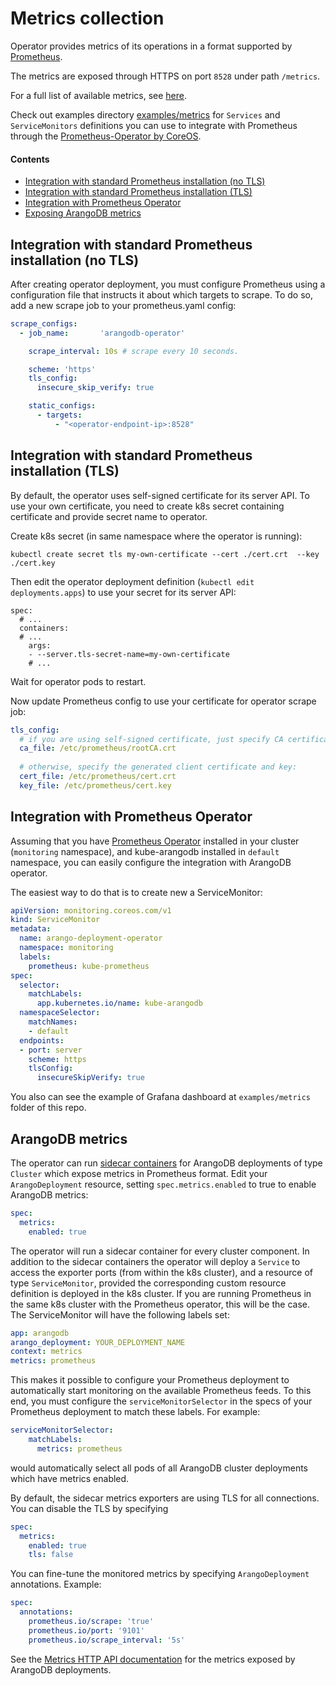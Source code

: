 # Metrics collection

Operator provides metrics of its operations in a format supported by [Prometheus](https://prometheus.io/).

The metrics are exposed through HTTPS on port `8528` under path `/metrics`.

For a full list of available metrics, see [here](generated/metrics/README.md).

Check out examples directory [examples/metrics](https://github.com/arangodb/kube-arangodb/tree/master/examples/metrics)
for `Services` and `ServiceMonitors` definitions you can use to integrate
with Prometheus through the [Prometheus-Operator by CoreOS](https://github.com/coreos/prometheus-operator).


#### Contents
- [Integration with standard Prometheus installation (no TLS)](#Integration-with-standard-Prometheus-installation-no-TLS)
- [Integration with standard Prometheus installation (TLS)](#Integration-with-standard-Prometheus-installation-TLS)
- [Integration with Prometheus Operator](#Integration-with-Prometheus-Operator)
- [Exposing ArangoDB metrics](#ArangoDB-metrics)


## Integration with standard Prometheus installation (no TLS)

After creating operator deployment, you must configure Prometheus using a configuration file that instructs it
about which targets to scrape.
To do so, add a new scrape job to your prometheus.yaml config:
```yaml
scrape_configs:
  - job_name:       'arangodb-operator'

    scrape_interval: 10s # scrape every 10 seconds.

    scheme: 'https'
    tls_config:
      insecure_skip_verify: true

    static_configs:
      - targets:
          - "<operator-endpoint-ip>:8528"
```

## Integration with standard Prometheus installation (TLS)

By default, the operator uses self-signed certificate for its server API.
To use your own certificate, you need to create k8s secret containing certificate and provide secret name to operator.

Create k8s secret (in same namespace where the operator is running):
```shell
kubectl create secret tls my-own-certificate --cert ./cert.crt  --key ./cert.key
```
Then edit the operator deployment definition (`kubectl edit deployments.apps`) to use your secret for its server API:
```
spec:
  # ...
  containers:
  # ...
    args:
    - --server.tls-secret-name=my-own-certificate
    # ...
```
Wait for operator pods to restart.

Now update Prometheus config to use your certificate for operator scrape job:
```yaml
tls_config:
  # if you are using self-signed certificate, just specify CA certificate:
  ca_file: /etc/prometheus/rootCA.crt
  
  # otherwise, specify the generated client certificate and key:
  cert_file: /etc/prometheus/cert.crt
  key_file: /etc/prometheus/cert.key
```

## Integration with Prometheus Operator

Assuming that you have [Prometheus Operator](https://prometheus-operator.dev/) installed in your cluster (`monitoring` namespace),
and kube-arangodb installed in `default` namespace, you can easily configure the integration with ArangoDB operator.

The easiest way to do that is to create new a ServiceMonitor:
```yaml
apiVersion: monitoring.coreos.com/v1
kind: ServiceMonitor
metadata:
  name: arango-deployment-operator
  namespace: monitoring
  labels:
    prometheus: kube-prometheus
spec:
  selector:
    matchLabels:
      app.kubernetes.io/name: kube-arangodb
  namespaceSelector:
    matchNames:
    - default
  endpoints:
  - port: server
    scheme: https
    tlsConfig:
      insecureSkipVerify: true
```

You also can see the example of Grafana dashboard at `examples/metrics` folder of this repo.


## ArangoDB metrics

The operator can run [sidecar containers](./design/exporter.md) for ArangoDB deployments of type `Cluster` which expose metrics in Prometheus format.
Edit your `ArangoDeployment` resource, setting `spec.metrics.enabled` to true to enable ArangoDB metrics:
```yaml
spec:
  metrics:
    enabled: true
```

The operator will run a sidecar container for every cluster component.
In addition to the sidecar containers the operator will deploy a `Service` to access the exporter ports (from within the k8s cluster),
and a resource of type `ServiceMonitor`, provided the corresponding custom resource definition is deployed in the k8s cluster.
If you are running Prometheus in the same k8s cluster with the Prometheus operator, this will be the case.
The ServiceMonitor will have the following labels set:
```yaml
app: arangodb
arango_deployment: YOUR_DEPLOYMENT_NAME
context: metrics
metrics: prometheus
```
This makes it possible to configure your Prometheus deployment to automatically start monitoring on the available Prometheus feeds.
To this end, you must configure the `serviceMonitorSelector` in the specs of your Prometheus deployment to match these labels. For example:
```yaml
serviceMonitorSelector:
    matchLabels:
      metrics: prometheus
```
would automatically select all pods of all ArangoDB cluster deployments which have metrics enabled.

By default, the sidecar metrics exporters are using TLS for all connections. You can disable the TLS by specifying
```yaml
spec:
  metrics:
    enabled: true
    tls: false
```

You can fine-tune the monitored metrics by specifying `ArangoDeployment` annotations. Example:
```yaml
spec:
  annotations:
    prometheus.io/scrape: 'true'
    prometheus.io/port: '9101'
    prometheus.io/scrape_interval: '5s'
```

See the [Metrics HTTP API documentation](https://docs.arangodb.com/stable/develop/http/monitoring/#metrics)
for the metrics exposed by ArangoDB deployments.
